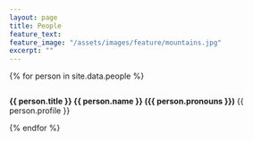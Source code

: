 ```yaml
---
layout: page
title: People
feature_text:
feature_image: "/assets/images/feature/mountains.jpg"
excerpt: ""
---
```


{% for person in site.data.people %}
<div class="col-12">
    <div class="card mb-3">
        <div class="row g-0">
            <div class="col-md-3">
                <img src="{{ person.photo }}" class="img-fluid img-profile" alt="">
            </div>
            <div class="col-md-9">
                <div class="card-body profile-body">
                    <p class="card-text profile-text" style="line-height: normal"><b>{{ person.title }} {{ person.name }} ({{ person.pronouns }})</b> {{ person.profile }}</p>
                </div>
            </div>
        </div>
    </div>
</div>
{% endfor %}